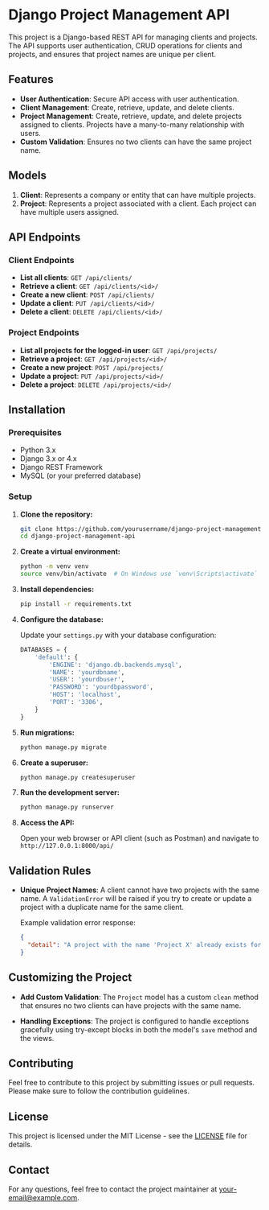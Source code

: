 # Django Project Management API

This project is a Django-based REST API for managing clients and projects. The API supports user authentication, CRUD operations for clients and projects, and ensures that project names are unique per client.

## Features

- **User Authentication**: Secure API access with user authentication.
- **Client Management**: Create, retrieve, update, and delete clients.
- **Project Management**: Create, retrieve, update, and delete projects assigned to clients. Projects have a many-to-many relationship with users.
- **Custom Validation**: Ensures no two clients can have the same project name.

## Models

1. **Client**: Represents a company or entity that can have multiple projects.
2. **Project**: Represents a project associated with a client. Each project can have multiple users assigned.

## API Endpoints

### Client Endpoints

- **List all clients**: `GET /api/clients/`
- **Retrieve a client**: `GET /api/clients/<id>/`
- **Create a new client**: `POST /api/clients/`
- **Update a client**: `PUT /api/clients/<id>/`
- **Delete a client**: `DELETE /api/clients/<id>/`

### Project Endpoints

- **List all projects for the logged-in user**: `GET /api/projects/`
- **Retrieve a project**: `GET /api/projects/<id>/`
- **Create a new project**: `POST /api/projects/`
- **Update a project**: `PUT /api/projects/<id>/`
- **Delete a project**: `DELETE /api/projects/<id>/`

## Installation

### Prerequisites

- Python 3.x
- Django 3.x or 4.x
- Django REST Framework
- MySQL (or your preferred database)

### Setup

1. **Clone the repository:**

   ```bash
   git clone https://github.com/yourusername/django-project-management-api.git
   cd django-project-management-api
   ```

2. **Create a virtual environment:**

   ```bash
   python -m venv venv
   source venv/bin/activate  # On Windows use `venv\Scripts\activate`
   ```

3. **Install dependencies:**

   ```bash
   pip install -r requirements.txt
   ```

4. **Configure the database:**

   Update your `settings.py` with your database configuration:

   ```python
   DATABASES = {
       'default': {
           'ENGINE': 'django.db.backends.mysql',
           'NAME': 'yourdbname',
           'USER': 'yourdbuser',
           'PASSWORD': 'yourdbpassword',
           'HOST': 'localhost',
           'PORT': '3306',
       }
   }
   ```

5. **Run migrations:**

   ```bash
   python manage.py migrate
   ```

6. **Create a superuser:**

   ```bash
   python manage.py createsuperuser
   ```

7. **Run the development server:**

   ```bash
   python manage.py runserver
   ```

8. **Access the API:**

   Open your web browser or API client (such as Postman) and navigate to `http://127.0.0.1:8000/api/`

## Validation Rules

- **Unique Project Names**: A client cannot have two projects with the same name. A `ValidationError` will be raised if you try to create or update a project with a duplicate name for the same client.
  
  Example validation error response:
  ```json
  {
    "detail": "A project with the name 'Project X' already exists for client 'Client Y'."
  }
  ```

## Customizing the Project

- **Add Custom Validation**: The `Project` model has a custom `clean` method that ensures no two clients can have projects with the same name.

- **Handling Exceptions**: The project is configured to handle exceptions gracefully using try-except blocks in both the model's `save` method and the views.

## Contributing

Feel free to contribute to this project by submitting issues or pull requests. Please make sure to follow the contribution guidelines.

## License

This project is licensed under the MIT License - see the [LICENSE](LICENSE) file for details.

## Contact

For any questions, feel free to contact the project maintainer at [your-email@example.com](mailto:your-email@example.com).
```
